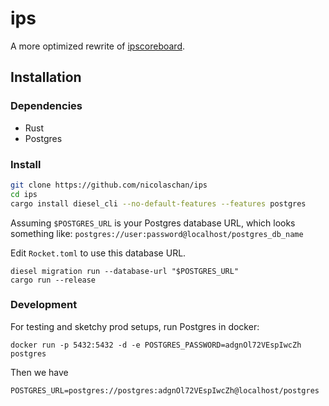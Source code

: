 # ips
A more optimized rewrite of [ipscoreboard](https://github.com/neelayjunnarkar/ipscoreboard).

## Installation
### Dependencies
- Rust
- Postgres

### Install
```bash
git clone https://github.com/nicolaschan/ips
cd ips
cargo install diesel_cli --no-default-features --features postgres
```

Assuming `$POSTGRES_URL` is your Postgres database URL, which looks something like:
`postgres://user:password@localhost/postgres_db_name` 

Edit `Rocket.toml` to use this database URL.

```
diesel migration run --database-url "$POSTGRES_URL"
cargo run --release
```

### Development
For testing and sketchy prod setups, run Postgres in docker:
```
docker run -p 5432:5432 -d -e POSTGRES_PASSWORD=adgnOl72VEspIwcZh postgres
```

Then we have
```
POSTGRES_URL=postgres://postgres:adgnOl72VEspIwcZh@localhost/postgres
```

